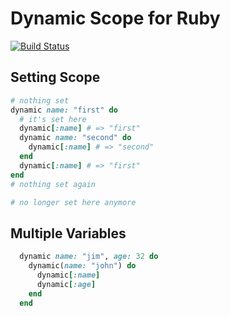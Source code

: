 # Dynamic Scope for Ruby
[![Build Status](https://secure.travis-ci.org/kaiserprogrammer/dynamic.png)](http://travis-ci.org/kaiserprogrammer/dynamic_ruby)

## Setting Scope
```ruby
# nothing set
dynamic name: "first" do
  # it's set here
  dynamic[:name] # => "first"
  dynamic name: "second" do
    dynamic[:name] # => "second"
  end
  dynamic[:name] # => "first"
end
# nothing set again

# no longer set here anymore
```

## Multiple Variables
```ruby
  dynamic name: "jim", age: 32 do
    dynamic(name: "john") do
      dynamic[:name]
      dynamic[:age]
    end
  end
```
